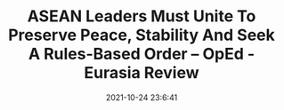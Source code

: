 ---
"title": "ASEAN Leaders Must Unite To Preserve Peace, Stability And Seek A Rules-Based Order – OpEd - Eurasia Review"
"date": "2021-10-24 23:6:41"
"feed_name": "GOOGLENEWSDRILLING"
"feed_website": "https://news.google.com/search?q=drilling%2Bincident&hl=en-US&gl=US&ceid=US:en"
"feed_rss": "https://news.google.com/rss/search?q=drilling%2Bincident&hl=en-US&gl=US&ceid=US:en"
"link": "https://www.eurasiareview.com/25102021-asean-leaders-must-unite-to-preserve-peace-stability-and-seek-a-rules-based-order-oped/"
"source": "{'href': 'https://www.eurasiareview.com', 'title': 'Eurasia Review'}"
"file": "_posts/2021-1-1-5b132656ba1ca4f893f5c41d37ca9d974acefb59.md"
"accident": "0"
"drilling": "0"
"dead": "0"
"injured": "0"
"arrested": "0"
"place": "unknown place"
"where": "unknown site"
"causes": "unknown"
"place_uri": "unknown place"
---